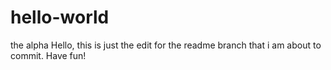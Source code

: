 # hello-world
the alpha
Hello, this is just the edit for the readme branch that i am about to commit. Have fun!
